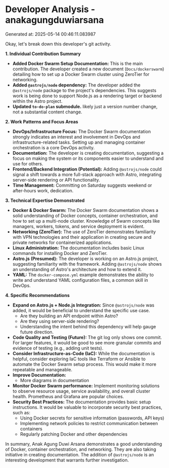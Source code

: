 # Developer Analysis - anakagungduwiarsana
Generated at: 2025-05-14 00:46:11.083987

Okay, let's break down this developer's git activity.

**1. Individual Contribution Summary**

*   **Added Docker Swarm Setup Documentation:** This is the main contribution. The developer created a new document (`Docs/dockerswarm`) detailing how to set up a Docker Swarm cluster using ZeroTier for networking.
*   **Added `@astrojs/node` dependency:**  The developer added the `@astrojs/node` package to the project's dependencies. This suggests work is being done to support Node.js as a rendering target or backend within the Astro project.
*   **Updated `to-do-plan` submodule.** likely just a version number change, not a substantial content change.

**2. Work Patterns and Focus Areas**

*   **DevOps/Infrastructure Focus:**  The Docker Swarm documentation strongly indicates an interest and involvement in DevOps and infrastructure-related tasks. Setting up and managing container orchestration is a core DevOps activity.
*   **Documentation:**  The developer is creating documentation, suggesting a focus on making the system or its components easier to understand and use for others.
*   **Frontend/Backend Integration (Potential):** Adding `@astrojs/node` could signal a shift towards a more full-stack approach with Astro, integrating server-side rendering or API functionality.
*   **Time Management:** Committing on Saturday suggests weekend or after-hours work, dedication.

**3. Technical Expertise Demonstrated**

*   **Docker & Docker Swarm:**  The Docker Swarm documentation shows a solid understanding of Docker concepts, container orchestration, and how to set up a multi-node cluster. Knowledge of Swarm concepts like managers, workers, tokens, and service deployment is evident.
*   **Networking (ZeroTier):**  The use of ZeroTier demonstrates familiarity with VPN technologies and their application in creating secure and private networks for containerized applications.
*   **Linux Administration:** The documentation includes basic Linux commands for installing Docker and ZeroTier.
*   **Astro.js (Presumed):** The developer is working on an Astro.js project, suggesting familiarity with the framework. Adding `@astrojs/node` shows an understanding of Astro's architecture and how to extend it.
*   **YAML:** The `docker-compose.yml` example demonstrates the ability to write and understand YAML configuration files, a common skill in DevOps.

**4. Specific Recommendations**

*   **Expand on Astro.js + Node.js Integration:**  Since `@astrojs/node` was added, it would be beneficial to understand the specific use case.
    *   Are they building an API endpoint within Astro?
    *   Are they using server-side rendering?
    *   Understanding the intent behind this dependency will help gauge future direction.
*   **Code Quality and Testing (Future):**  The git log only shows one commit. For larger features, it would be good to see more granular commits and evidence of testing (e.g., adding unit tests).
*   **Consider Infrastructure-as-Code (IaC):**  While the documentation is helpful, consider exploring IaC tools like Terraform or Ansible to automate the Docker Swarm setup process.  This would make it more repeatable and manageable.
*   **Improve Documentation:**
    * More diagrams in documentation
*   **Monitor Docker Swarm performance:**  Implement monitoring solutions to observe resource usage, service availability, and overall cluster health. Prometheus and Grafana are popular choices.
*   **Security Best Practices:**  The documentation provides basic setup instructions.  It would be valuable to incorporate security best practices, such as:
    *   Using Docker secrets for sensitive information (passwords, API keys)
    *   Implementing network policies to restrict communication between containers
    *   Regularly patching Docker and other dependencies

In summary, Anak Agung Duwi Arsana demonstrates a good understanding of Docker, container orchestration, and networking.  They are also taking initiative in creating documentation.  The addition of `@astrojs/node` is an interesting development that warrants further investigation.
